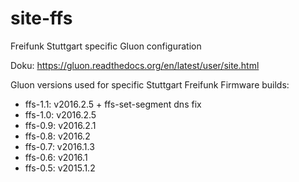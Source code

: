 site-ffs
========

Freifunk Stuttgart specific Gluon configuration


Doku: https://gluon.readthedocs.org/en/latest/user/site.html

Gluon versions used for specific Stuttgart Freifunk Firmware builds:
* ffs-1.1: v2016.2.5 + ffs-set-segment dns fix
* ffs-1.0: v2016.2.5
* ffs-0.9: v2016.2.1
* ffs-0.8: v2016.2
* ffs-0.7: v2016.1.3
* ffs-0.6: v2016.1
* ffs-0.5: v2015.1.2
